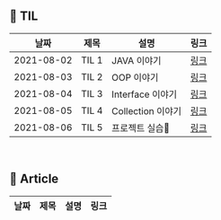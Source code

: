 <br/>

## 📌 TIL

|날짜|제목|설명|링크|
|---|---|------------|---|
|2021-08-02|TIL 1|JAVA 이야기|[링크](https://velog.io/@ljo_0920/TIL-1-JAVA-%EC%9D%B4%EC%95%BC%EA%B8%B0)|
|2021-08-03|TIL 2|OOP 이야기|[링크](https://velog.io/@ljo_0920/TIL-2-OOP-%EC%9D%B4%EC%95%BC%EA%B8%B0)|
|2021-08-04|TIL 3|Interface 이야기|[링크](https://velog.io/@ljo_0920/TIL-3-Interface-%EC%9D%B4%EC%95%BC%EA%B8%B0)|
|2021-08-05|TIL 4|Collection 이야기|[링크](https://velog.io/@ljo_0920/TIL-4-Collection-%EC%9D%B4%EC%95%BC%EA%B8%B0)|
|2021-08-06|TIL 5|프로젝트 실습|[링크](https://velog.io/@ljo_0920/TIL-5-%EC%9E%90%EB%B0%94-%ED%94%84%EB%A1%9C%EC%A0%9D%ED%8A%B8-%EC%8B%A4%EC%8A%B5)|


<br/>

## 📌 Article
|날짜|제목|설명|링크|
|---|---|------------|---|

